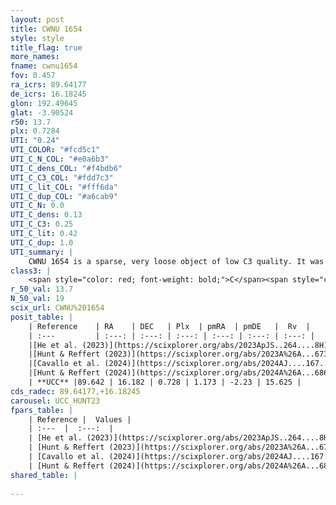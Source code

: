```yaml
---
layout: post
title: CWNU 1654
style: style
title_flag: true
more_names: 
fname: cwnu1654
fov: 0.457
ra_icrs: 89.64177
de_icrs: 16.18245
glon: 192.49645
glat: -3.90524
r50: 13.7
plx: 0.7284
UTI: "0.24"
UTI_COLOR: "#fcd5c1"
UTI_C_N_COL: "#e0a6b3"
UTI_C_dens_COL: "#f4bdb6"
UTI_C_C3_COL: "#fdd7c3"
UTI_C_lit_COL: "#fff6da"
UTI_C_dup_COL: "#a6cab9"
UTI_C_N: 0.0
UTI_C_dens: 0.13
UTI_C_C3: 0.25
UTI_C_lit: 0.42
UTI_C_dup: 1.0
UTI_summary: |
    CWNU 1654 is a sparse, very loose object of low C3 quality. It was recently reported in the literature.<br><br><span style="color: #99180f; font-weight: bold;">Warning: </span>contains less than 25 stars with <i>P>0.5</i> estimated.
class3: |
    <span style="color: red; font-weight: bold;">C</span><span style="color: red; font-weight: bold;">C</span>
r_50_val: 13.7
N_50_val: 19
scix_url: CWNU%201654
posit_table: |
    | Reference    | RA    | DEC   | Plx  | pmRA  | pmDE   |  Rv  |
    | :---         | :---: | :---: | :---: | :---: | :---: | :---: |
    |[He et al. (2023)](https://scixplorer.org/abs/2023ApJS..264....8H) | 89.633 | 16.19 | 0.732 | 1.17 | -2.243 | -- |
    |[Hunt & Reffert (2023)](https://scixplorer.org/abs/2023A%26A...673A.114H) | 89.629 | 16.208 | 0.726 | 1.151 | -2.184 | 15.623 |
    |[Cavallo et al. (2024)](https://scixplorer.org/abs/2024AJ....167...12C) | 89.643 | 16.192 | 0.723 | -- | -- | -- |
    |[Hunt & Reffert (2024)](https://scixplorer.org/abs/2024A%26A...686A..42H) | 89.629 | 16.208 | 0.726 | 1.151 | -2.184 | 15.623 |
    | **UCC** |89.642 | 16.182 | 0.728 | 1.173 | -2.23 | 15.625 | 
cds_radec: 89.64177,+16.18245
carousel: UCC_HUNT23
fpars_table: |
    | Reference |  Values |
    | :---  |  :---:  |
    | [He et al. (2023)](https://scixplorer.org/abs/2023ApJS..264....8H) | `A0=1.05, m-M=10.75, logAge=7.6` |
    | [Hunt & Reffert (2023)](https://scixplorer.org/abs/2023A%26A...673A.114H) | `AV50=0.631, diffAV50=0.794, MOD50=10.633, logAge50=8.288` |
    | [Cavallo et al. (2024)](https://scixplorer.org/abs/2024AJ....167...12C) | `AV50=0.87, dMod50=10.68, logAge50=7.81, [Fe/H]50=-0.07` |
    | [Hunt & Reffert (2024)](https://scixplorer.org/abs/2024A%26A...686A..42H) | `MassJ=42.4581` |
shared_table: |
    
---
```

